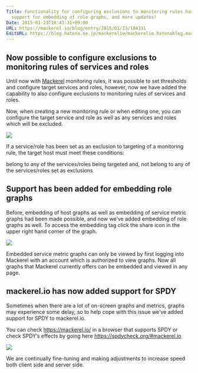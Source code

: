 ```yaml
---
Title: Functionality for configuring exclusions to monitoring rules has been added;
  support for embedding of role graphs, and more updates!
Date: 2015-01-23T18:43:31+09:00
URL: https://mackerel.io/blog/entry/2015/01/23/184331
EditURL: https://blog.hatena.ne.jp/mackerelio/mackerelio.hatenablog.mackerel.io/atom/entry/8454420450081169291
---
```


## Now possible to configure exclusions to monitoring rules of services and roles

Until now with [Mackerel](https://mackerel.io/my/monitors) monitoring rules, it was possible to set thresholds and configure target services and roles, however, now we have added the capability to also configure exclusions to monitoring rules of services and roles.

Now, when creating a new monitoring rule or when editing one, you can configure the target service and role as well as any services and roles which will be excluded.

![](https://cdn-ak.f.st-hatena.com/images/fotolife/m/mackerelio/20150122/20150122174932_original.png)

If a service/role has been set as an exclusion to targeting of a monitoring rule, the target host must meet these conditions:

belong to any of the services/roles being targeted and,
not belong to any of the services/roles set as exclusions

## Support has been added for embedding role graphs

Before, embedding of host graphs as well as embedding of service metric graphs had been made possible, and now we’ve added embedding of role graphs as well. To access the embedding tag click the share icon in the upper right hand corner of the graph.

![](https://cdn-ak.f.st-hatena.com/images/fotolife/m/mackerelio/20150122/20150122174836.png)

Embedded service metric graphs can only be viewed by first logging into Mackerel with an account which is authorized to view graphs. Now all graphs that Mackerel currently offers can be embedded and viewed in any page.

## mackerel.io has now added support for SPDY

Sometimes when there are a lot of on-screen graphs and metrics, graphs may experience some delay, so to help cope with this issue we’ve added support for SPDY to mackerel.io.

You can check https://mackerel.io/ in a browser that supports SPDY or check SPDY’s effects by going here https://spdycheck.org/#mackerel.io

![](https://cdn-ak.f.st-hatena.com/images/fotolife/m/mackerelio/20150122/20150122174854_original.png)

We are continually fine-tuning and making adjustments to increase speed both client side and server side.
